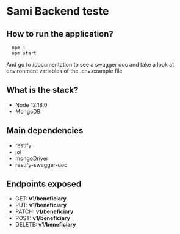 # Sami Backend teste

## How to run the application?
```shell
  npm i
  npm start
```
And go to /documentation to see a swagger doc
and take a look at environment variables of the .env.example file

## What is the stack?
 - Node 12.18.0
 - MongoDB

## Main dependencies
 - restify
 - joi
 - mongoDriver
 - restify-swagger-doc

## Endpoints exposed 
 - GET: **v1/beneficiary**
 - PUT: **v1/beneficiary**
 - PATCH: **v1/beneficiary**
 - POST: **v1/beneficiary**
 - DELETE: **v1/beneficiary**
 